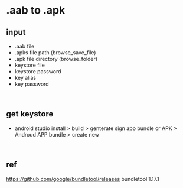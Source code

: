 # .aab to .apk

## input
- .aab file
- .apks file path (browse_save_file)
- .apk file directory (browse_folder)
- keystore file
- keystore password
- key alias
- key password
<br>

## get keystore
- android studio install > build > genterate sign app bundle or APK > Androud APP bundle > create new
<br>

## ref
https://github.com/google/bundletool/releases
bundletool 1.17.1 
